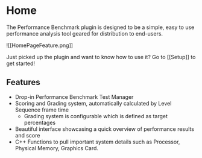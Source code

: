 # Home

The Performance Benchmark plugin is designed to be a simple, easy to use performance analysis tool geared for distribution to end-users.

![[HomePageFeature.png]]

Just picked up the plugin and want to know how to use it? Go to [[Setup]] to get started!

## Features

- Drop-in Performance Benchmark Test Manager
- Scoring and Grading system, automatically calculated by Level Sequence frame time
	- Grading system is configurable which is defined as target percentages
- Beautiful interface showcasing a quick overview of performance results and score
- C++ Functions to pull important system details such as Processor, Physical Memory, Graphics Card.